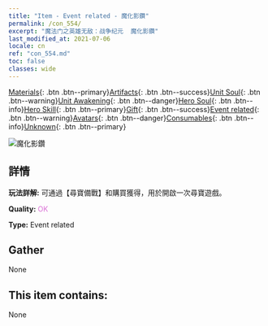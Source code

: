 ```yaml
---
title: "Item - Event related - 魔化影鑽"
permalink: /con_554/
excerpt: "魔法门之英雄无敌：战争纪元  魔化影鑽"
last_modified_at: 2021-07-06
locale: cn
ref: "con_554.md"
toc: false
classes: wide
---
```

 [Materials](/ItemsCN/){: .btn .btn--primary}[Artifacts](/ItemsCN/Artifacts/){: .btn .btn--success}[Unit Soul](/ItemsCN/UnitSoul/){: .btn .btn--warning}[Unit Awakening](/ItemsCN/UnitAwakening/){: .btn .btn--danger}[Hero Soul](/ItemsCN/HeroSoul/){: .btn .btn--info}[Hero Skill](/ItemsCN/HeroSkill/){: .btn .btn--primary}[Gift](/ItemsCN/Gift/){: .btn .btn--success}[Event related](/ItemsCN/Events/){: .btn .btn--warning}[Avatars](/ItemsCN/Avatars/){: .btn .btn--danger}[Consumables](/ItemsCN/Consumables/){: .btn .btn--info}[Unknown](/ItemsCN/Unknown/){: .btn .btn--primary}

 ![魔化影鑽](/images/t/i_10040.png)

## 詳情
 **玩法詳解:** 可通過【尋寶備戰】和購買獲得，用於開啟一次尋寶遊戲。

 **Quality:** <span style="color: #DA70D6">OK</span>

 **Type:** Event related

## Gather

  None

## This item contains:

  None

